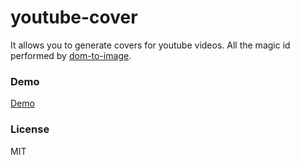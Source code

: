 # youtube-cover

It allows you to generate covers for youtube videos. All the magic id performed by [dom-to-image](https://github.com/tsayen/dom-to-image).

### Demo

[Demo](http://durancristhian.github.io/youtube-cover)

### License

MIT
